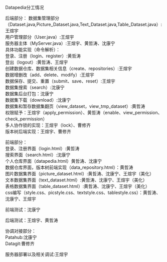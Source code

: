 Datapedia分工情况

后端部分：
    数据集管理部分（Dataset.java,Picture_Dataset.java,Text_Dataset.java,Table_Dataset.java）:王煊宇      
    用户管理部分（User.java）:王煊宇            
    服务器主体（MyServer.java）:王煊宇、黄哲涛、沈康宁             
        具体功能实现（命令解析）：            
            登录、注册（login、register）:黄哲涛             
            登出（logout）:黄哲涛、王煊宇            
            创建数据仓库、数据集相关信息（create、repositories）:王煊宇            
            数据增删改（add、delete、modify）:王煊宇             
            数据保存、提交、重置（submit、save、reset）:王煊宇                      
            数据集搜索（search）:沈康宁                        
            数据集后台打包：沈康宁                   
            数据集下载（download）:沈康宁                 
            数据集和暂存数据集翻页（view_dataset，view_tmp_dataset）:黄哲涛                
            权限赋予：王煊宇（apply_permission）、黄哲涛（enable、view_permission、check_permission）                
            多人协作锁的实现：王煊宇（lock）、曹修齐                   
            版本树后端实现：王煊宇、曹修齐              



前端部分：               
    登录、注册界面（login.html）:黄哲涛             
    搜索界面（search.html）:沈康宁               
    个人仓库界面（datapedia.html）黄哲涛、沈康宁                      
    数据仓库界面，版本树前端实现（data_repository.html）：黄哲涛            
    图片数据集界面（picture_dataset.html）:黄哲涛、沈康宁、王煊宇（美化）           
    文本数据集界面（text_dataset.html）:黄哲涛、沈康宁、王煊宇（美化）             
    表格数据集界面（table_dataset.html）:黄哲涛、沈康宁、王煊宇（美化）           
    css编写（style.css、picstyle.css、textstyle.css、tablestyle.css）：黄哲涛、沈康宁、王煊宇                   

前端测试：沈康宁            

后端测试：王煊宇、黄哲涛             

协调对接部分：               
    Patahub:沈康宁            
    Datagit:曹修齐           

服务器部署以及相关调试:王煊宇         


